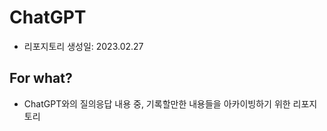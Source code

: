 # ChatGPT

- 리포지토리 생성일: 2023.02.27


## For what?

- ChatGPT와의 질의응답 내용 중, 기록할만한 내용들을 아카이빙하기 위한 리포지토리
